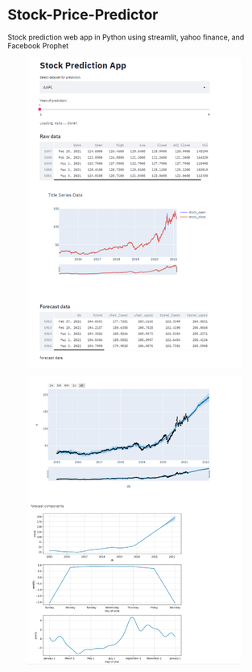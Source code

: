 # Stock-Price-Predictor
Stock prediction web app in Python using streamlit, yahoo finance, and Facebook Prophet

<figure>
<center>
<img src='https://github.com/drwatson93/Stock-Price-Predictor/blob/main/STATIC/unknown%20(1).png' />
<figcaption></figcaption></center>
</figure>

<figure>
<center>
<img src='https://github.com/drwatson93/Stock-Price-Predictor/blob/main/STATIC/unknown%20(2).png' />
<figcaption></figcaption></center>
</figure>
